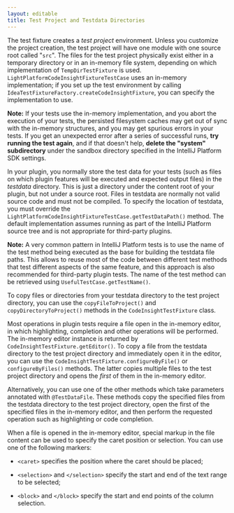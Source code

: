```yaml
---
layout: editable
title: Test Project and Testdata Directories
---
```


The test fixture creates a *test project*  environment.
Unless you customize the project creation, the test project will have one module with one source root called "```src```".
The files for the test project physically exist either in a temporary directory or in an in-memory file system, depending on which implementation of ```TempDirTestFixture``` is used.
```LightPlatformCodeInsightFixtureTestCase``` uses an in-memory implementation; if you set up the test environment by calling ```IdeaTestFixtureFactory.createCodeInsightFixture```, you can specify the implementation to use.

**Note:** 
If your tests use the in-memory implementation, and you abort the execution of your tests, the persisted filesystem caches may get out of sync with the in-memory structures, and you may get spurious errors in your tests.
If you get an unexpected error after a series of successful runs, **try running the test again**, and if that doesn't help, **delete the "system" subdirectory** under the sandbox directory specified in the IntelliJ Platform SDK settings.

In your plugin, you normally store the test data for your tests (such as files on which plugin features will be executed and expected output files) in the *testdata*  directory.
This is just a directory under the content root of your plugin, but not under a source root. Files in testdata are normally not valid source code and must not be compiled.
To specify the location of testdata, you must override the ```LightPlatformCodeInsightFixtureTestCase.getTestDataPath()``` method.
The default implementation assumes running as part of the IntelliJ Platform source tree and is not appropriate for third-party plugins.

**Note:** 
A very common pattern in IntelliJ Platform tests is to use the name of the test method being executed as the base for building the testdata file paths.
This allows to reuse most of the code between different test methods that test different aspects of the same feature, and this approach is also recommended for third-party plugin tests.
The name of the test method can be retrieved using ```UsefulTestCase.getTestName()```.

To copy files or directories from your testdata directory to the test project directory, you can use the ```copyFileToProject()``` and ```copyDirectoryToProject()``` methods in the ```CodeInsightTestFixture``` class.

Most operations in plugin tests require a file open in the in-memory editor, in which highlighting, completion and other operations will be performed.
The in-memory editor instance is returned by ```CodeInsightTestFixture.getEditor()```.
To copy a file from the testdata directory to the test project directory and immediately open it in the editor, you can use the ```CodeInsightTestFixture.configureByFile()``` or ```configureByFiles()``` methods.
The latter copies multiple files to the test project directory and opens the *first*  of them in the in-memory editor.

Alternatively, you can use one of the other methods which take parameters annotated with ```@TestDataFile```.
These methods copy the specified files from the testdata directory to the test project directory, open the first of the specified files in the in-memory editor, and then perform the requested operation such as highlighting or code completion.

When a file is opened in the in-memory editor, special markup in the file content can be used to specify the caret position or selection.
You can use one of the following markers:

*  ```<caret>``` specifies the position where the caret should be placed;

*  ```<selection>``` and ```</selection>``` specify the start and end of the text range to be selected;

*  ```<block>``` and ```</block>``` specify the start and end points of the column selection.